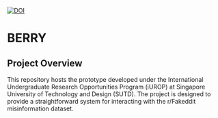 [![DOI](https://zenodo.org/badge/750750555.svg)](https://zenodo.org/doi/10.5281/zenodo.10996000)
# BERRY

## Project Overview
This repository hosts the prototype developed under the International Undergraduate Research Opportunities Program (iUROP) at Singapore University of Technology and Design (SUTD). The project is designed to provide a straightforward system for interacting with the r/Fakeddit misinformation dataset.

